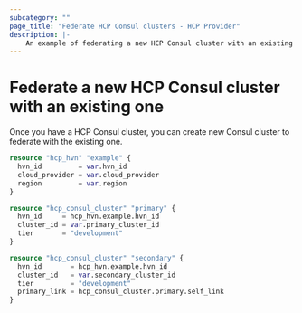 ```yaml
---
subcategory: ""
page_title: "Federate HCP Consul clusters - HCP Provider"
description: |-
    An example of federating a new HCP Consul cluster with an existing one.
---
```


# Federate a new HCP Consul cluster with an existing one

Once you have a HCP Consul cluster, you can create new Consul cluster to federate with the existing one.

```terraform
resource "hcp_hvn" "example" {
  hvn_id         = var.hvn_id
  cloud_provider = var.cloud_provider
  region         = var.region
}

resource "hcp_consul_cluster" "primary" {
  hvn_id     = hcp_hvn.example.hvn_id
  cluster_id = var.primary_cluster_id
  tier       = "development"
}

resource "hcp_consul_cluster" "secondary" {
  hvn_id       = hcp_hvn.example.hvn_id
  cluster_id   = var.secondary_cluster_id
  tier         = "development"
  primary_link = hcp_consul_cluster.primary.self_link
}
```